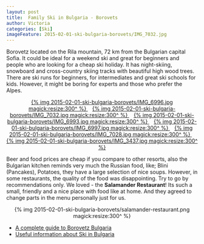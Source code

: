```yaml
---
layout: post
title:  Family Ski in Bulgaria - Borovets
author: Victoria
categories: [Ski]
imageFeature: 2015-02-01-ski-bulgaria-borovets/IMG_7032.jpg
---
```

Borovetz located on the Rila mountain, 72 km from the Bulgarian capital Sofia. It could be ideal for a weekend ski and great for beginners <!--more--> and people who are looking for a cheap ski holiday. It has night-skiing, snowboard and cross-country skiing tracks with beautiful high wood trees. There are ski runs for beginners, for intermediates and great ski schools for kids. However, it might be boring for experts and those who prefer the Alpes.

<p style="text-align: center;">
<a class="gallery" href="{% asset_path 2015-02-01-ski-bulgaria-borovets/IMG_6996.jpg magick:resize:1024^ %}">
    {% img 2015-02-01-ski-bulgaria-borovets/IMG_6996.jpg magick:resize:300^ %}
</a>   
<a class="gallery" href="{% asset_path 2015-02-01-ski-bulgaria-borovets/IMG_7032.jpg magick:resize:1024^ %}">
    {% img 2015-02-01-ski-bulgaria-borovets/IMG_7032.jpg magick:resize:300^ %}
</a>   
<a class="gallery" href="{% asset_path 2015-02-01-ski-bulgaria-borovets/IMG_6993.jpg magick:resize:1024^ %}">
    {% img 2015-02-01-ski-bulgaria-borovets/IMG_6993.jpg magick:resize:300^ %}
</a>   
<a class="gallery" href="{% asset_path 2015-02-01-ski-bulgaria-borovets/IMG_6997.jpg magick:resize:1024^ %}">
    {% img 2015-02-01-ski-bulgaria-borovets/IMG_6997.jpg magick:resize:300^ %}
</a>   
<a class="gallery" href="{% asset_path 2015-02-01-ski-bulgaria-borovets/IMG_7028.jpg magick:resize:1024^ %}">
    {% img 2015-02-01-ski-bulgaria-borovets/IMG_7028.jpg magick:resize:300^ %}
</a>   
<a class="gallery" href="{% asset_path 2015-02-01-ski-bulgaria-borovets/IMG_3437.jpg magick:resize:1024^ %}">
    {% img 2015-02-01-ski-bulgaria-borovets/IMG_3437.jpg magick:resize:300^ %}
</a>
</p>

Beer and food prices are cheap if you compare to other resorts, also the Bulgarian kitchen reminds very much the Russian food, like; Blini (Pancakes), Potatoes, they have a large selection of nice soups. However, in some restaurants, the quality of the food was disappointing. Try to go by recommendations only.
We loved - the **Salamander Restaurant**! Its such a small, friendly and a nice place with food like at home. And they agreed to change parts in the menu personally just for us.

<p style="text-align: center;">
{% img 2015-02-01-ski-bulgaria-borovets/salamander-restaurant.png magick:resize:300^ %}
</p>

- [A complete guide to Borovetz Bulgaria](http://myborovets.com/borovets-photos-general/photogallery/18-salamander-pub-borovets)
- [Useful information about Ski in Bulgaria](http://www.bulgariaski.com/borovets/index.shtml)